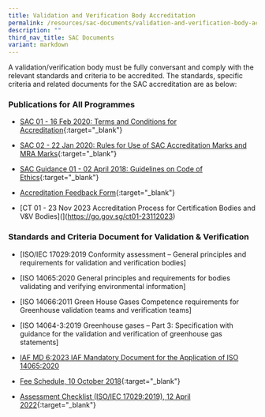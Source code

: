 ```yaml
---
title: Validation and Verification Body Accreditation
permalink: /resources/sac-documents/validation-and-verification-body-accreditation/
description: ""
third_nav_title: SAC Documents
variant: markdown
---
```

A validation/verification body must be fully conversant and comply with the relevant standards and criteria to be accredited. The standards, specific criteria and related documents for the SAC accreditation are as below:


### Publications for All Programmes
* [SAC 01 - 16 Feb 2020: Terms and Conditions for Accreditation](/files/Documents/validation-and-verification-bodies/sac-01-16feb2020.pdf){:target="\_blank"}
* [SAC 02 - 22 Jan 2020: Rules for Use of SAC Accreditation Marks and MRA Marks](/files/Documents/validation-and-verification-bodies/sac-02-22-jan-20.pdf){:target="\_blank"}
* [SAC Guidance 01 - 02 April 2018: Guidelines on Code of Ethics](/files/Documents/validation-and-verification-bodies/sac-guidance-01-guidelines-on-code-of-ethics-(02-april-2018).pdf){:target="\_blank"}
* [Accreditation Feedback Form](/files/Documents/SACFM10-AC-feedback-form-15-Jul-19.doc){:target="\_blank"}

* [CT 01 - 23 Nov 2023 Accreditation Process for Certification Bodies and V&amp;V Bodies](](https://go.gov.sg/ct01-23112023)



### Standards and Criteria Document for Validation &amp; Verification

* [ISO/IEC 17029:2019 Conformity assessment – General principles and requirements for validation and verification bodies]
* [ISO 14065:2020 General principles and requirements for bodies validating and verifying environmental information]

* [ISO 14066:2011  Green House Gases Competence requirements for Greenhouse validation teams and verification teams]
* [ISO 14064-3:2019 Greenhouse gases – Part 3: Specification with guidance for the validation and verification of greenhouse gas statements]

* [IAF MD 6:2023 IAF Mandatory Document for the Application of ISO 14065:2020](https://go.gov.sg/iaf-md-6-iss3-01112023)

* [Fee Schedule, 10 October 2018](/files/Documents/validation-and-verification-bodies/VB-Fees-Schedule-(VBDOC04)-10-October-2018.pdf){:target="\_blank"}

* [Assessment Checklist (ISO/IEC 17029:2019), 12 April 2022](/files/Documents/validation-and-verification-bodies/CTFM02-VB-ISO-IEC-17029.docx){:target="\_blank"}
